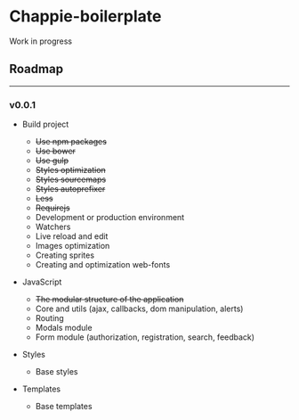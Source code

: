 Chappie-boilerplate
===
Work in progress

## Roadmap
___

### v0.0.1

* Build project
    * ~~Use npm packages~~
    * ~~Use bower~~
    * ~~Use gulp~~
    * ~~Styles optimization~~
    * ~~Styles sourcemaps~~
    * ~~Styles autoprefixer~~
    * ~~Less~~
    * ~~Requirejs~~
    * Development or production environment
    * Watchers
    * Live reload and edit
    * Images optimization
    * Creating sprites
    * Creating and optimization web-fonts

* JavaScript
    * ~~The modular structure of the application~~
    * Core and utils (ajax, callbacks, dom manipulation, alerts)
    * Routing
    * Modals module
    * Form module (authorization, registration, search, feedback)

* Styles
    * Base styles

* Templates
    * Base templates